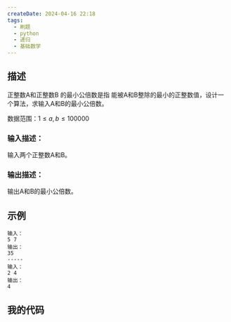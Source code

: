 ```yaml
---
createDate: 2024-04-16 22:18
tags:
  - 刷题
  - python
  - 递归
  - 基础数学
---
```

## 描述

正整数A和正整数B 的最小公倍数是指 能被A和B整除的最小的正整数值，设计一个算法，求输入A和B的最小公倍数。

数据范围：$1≤a,b≤100000$ 

### 输入描述：

输入两个正整数A和B。

### 输出描述：

输出A和B的最小公倍数。

## 示例
```0
输入：
5 7
输出：
35
-----
输入：
2 4
输出：
4
```
## 我的代码
```python

```
